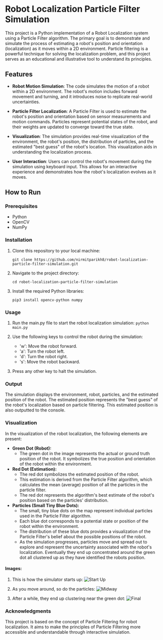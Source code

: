 # Robot Localization Particle Filter Simulation

This project is a Python implementation of a Robot Localization system using a Particle Filter algorithm. The primary goal is to demonstrate and simulate the process of estimating a robot's position and orientation (localization) as it moves within a 2D environment. Particle filtering is a powerful technique for solving the localization problem, and this project serves as an educational and illustrative tool to understand its principles.

## Features

- **Robot Motion Simulation**: The code simulates the motion of a robot within a 2D environment. The robot's motion includes forward movement and turning, and it introduces noise to replicate real-world uncertainties.

- **Particle Filter Localization**: A Particle Filter is used to estimate the robot's position and orientation based on sensor measurements and motion commands. Particles represent potential states of the robot, and their weights are updated to converge toward the true state.

- **Visualization**: The simulation provides real-time visualization of the environment, the robot's position, the distribution of particles, and the estimated "best guess" of the robot's location. This visualization aids in understanding the localization process.

- **User Interaction**: Users can control the robot's movement during the simulation using keyboard input. This allows for an interactive experience and demonstrates how the robot's localization evolves as it moves.

## How to Run

### Prerequisites

- Python
- OpenCV
- NumPy

### Installation

1. Clone this repository to your local machine:

   ```
   git clone https://github.com/nirmitparikh8/robot-localization-particle-filter-simulation.git
   ```

2. Navigate to the project directory:

    ```
    cd robot-localization-particle-filter-simulation

    ```

3. Install the required Python libraries:

    ```
    pip3 install opencv-python numpy
    ```


### Usage
1. Run the main.py file to start the robot localization simulation:
    ```python main.py```

2. Use the following keys to control the robot during the simulation:
    - 'w': Move the robot forward.
    - 'a': Turn the robot left.
    - 'd': Turn the robot right.
    - 's': Move the robot backward.

3. Press any other key to halt the simulation.

### Output
The simulation displays the environment, robot, particles, and the estimated position of the robot. The estimated position represents the "best guess" of the robot's localization based on particle filtering. This estimated position is also outputted to the console.

### Visualization

In the visualization of the robot localization, the following elements are present:

- **Green Dot (Robot):**
  - The green dot in the image represents the actual or ground truth position of the robot. It symbolizes the true position and orientation of the robot within the environment.
- **Red Dot (Estimation):**
  - The red dot symbolizes the estimated position of the robot. 
  - This estimation is derived from the Particle Filter algorithm, which calculates the mean (average) position of all the particles in the particle filter. 
  - The red dot represents the algorithm's best estimate of the robot's position based on the particles' distribution.
- **Particles (Small Tiny Blue Dots):**
  - The small, tiny blue dots on the map represent individual particles used in the Particle Filter algorithm. 
  - Each blue dot corresponds to a potential state or position of the robot within the environment.
  - The distribution of these blue dots provides a visualization of the Particle Filter's belief about the possible positions of the robot. 
  - As the simulation progresses, particles move and spread out to explore and represent the uncertainty associated with the robot's localization. Eventually they end up concentrated around the green dot all clustered up as they have identified the robots position.

#### Images:

1. This is how the simulator starts up: 
![Start Up](start_up.png)

2. As you move around, so do the particles:
![Midway](midway.png)

3. After a while, they end up clustering near the green dot:
![Final](final.png)

### Acknowledgments

This project is based on the concept of Particle Filtering for robot localization. It aims to make the principles of Particle Filtering more accessible and understandable through interactive simulation.


